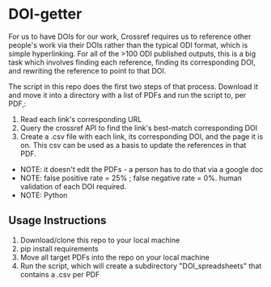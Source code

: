 # DOI-getter
For us to have DOIs for our work, Crossref requires us to reference other people's work via their DOIs rather than the typical ODI format, which is simple hyperlinking. For all of the >100 ODI published outputs, this is a big task which involves finding each reference, finding its corresponding DOI, and rewriting the reference to point to that DOI.

The script in this repo does the first two steps of that process. Download it and move it into a directory with a list of PDFs and run the script to, per PDF,:
1. Read each link's corresponding URL
2. Query the crossref API to find the link's best-match corresponding DOI
3. Create a .csv file with each link, its corresponding DOI, and the page it is on. This csv can be used as a basis to update the references in that PDF.

* NOTE: it doesn't edit the PDFs - a person has to do that via a google doc
* NOTE: false positive rate = 25% ; false negative rate = 0%. human validation of each DOI required.
* NOTE: Python

## Usage Instructions
1. Download/clone this repo to your local machine
2. pip install requirements
3. Move all target PDFs into the repo on your local machine
4. Run the script, which will create a subdirectory "DOI_spreadsheets" that contains a .csv per PDF





